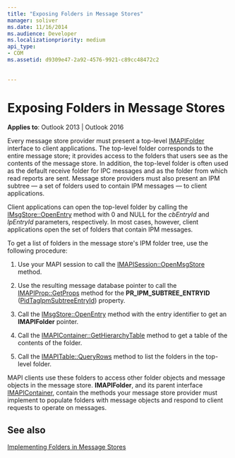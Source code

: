 ```yaml
---
title: "Exposing Folders in Message Stores"
manager: soliver
ms.date: 11/16/2014
ms.audience: Developer
ms.localizationpriority: medium
api_type:
- COM
ms.assetid: d9309e47-2a92-4576-9921-c89cc48472c2
 
 
---
```


# Exposing Folders in Message Stores

  
  
**Applies to**: Outlook 2013 | Outlook 2016 
  
Every message store provider must present a top-level [IMAPIFolder](imapifolderimapicontainer.md) interface to client applications. The top-level folder corresponds to the entire message store; it provides access to the folders that users see as the contents of the message store. In addition, the top-level folder is often used as the default receive folder for IPC messages and as the folder from which read reports are sent. Message store providers must also present an IPM subtree — a set of folders used to contain IPM messages — to client applications. 
  
Client applications can open the top-level folder by calling the [IMsgStore::OpenEntry](imsgstore-openentry.md) method with 0 and NULL for the  _cbEntryId_ and  _lpEntryId_ parameters, respectively. In most cases, however, client applications open the set of folders that contain IPM messages. 
  
To get a list of folders in the message store's IPM folder tree, use the following procedure:
  
1. Use your MAPI session to call the [IMAPISession::OpenMsgStore](imapisession-openmsgstore.md) method. 
    
2. Use the resulting message database pointer to call the [IMAPIProp::GetProps](imapiprop-getprops.md) method for the **PR_IPM_SUBTREE_ENTRYID** ([PidTagIpmSubtreeEntryId](pidtagipmsubtreeentryid-canonical-property.md)) property.
    
3. Call the [IMsgStore::OpenEntry](imsgstore-openentry.md) method with the entry identifier to get an **IMAPIFolder** pointer. 
    
4. Call the [IMAPIContainer::GetHierarchyTable](imapicontainer-gethierarchytable.md) method to get a table of the contents of the folder. 
    
5. Call the [IMAPITable::QueryRows](imapitable-queryrows.md) method to list the folders in the top-level folder. 
    
MAPI clients use these folders to access other folder objects and message objects in the message store. **IMAPIFolder**, and its parent interface [IMAPIContainer](imapicontainerimapiprop.md), contain the methods your message store provider must implement to populate folders with message objects and respond to client requests to operate on messages.
  
## See also



[Implementing Folders in Message Stores](implementing-folders-in-message-stores.md)

